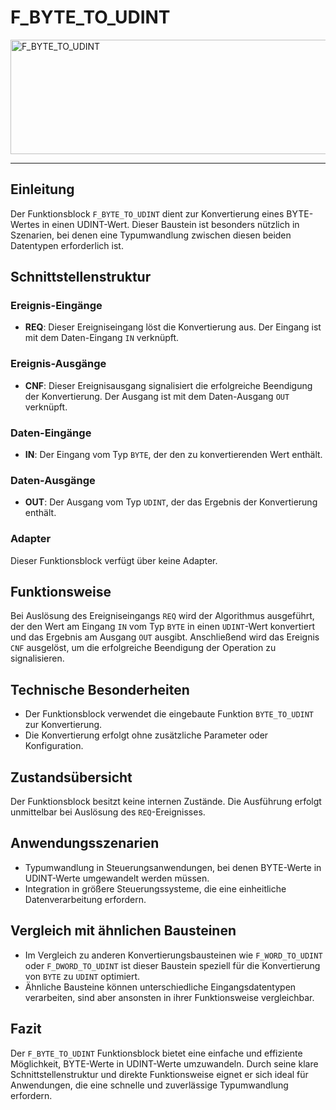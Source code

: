 # F_BYTE_TO_UDINT

<img width="1245" height="183" alt="F_BYTE_TO_UDINT" src="https://github.com/user-attachments/assets/34a2230f-154d-4bae-ac66-db0481be7d57" />

* * * * * * * * * *
## Einleitung
Der Funktionsblock `F_BYTE_TO_UDINT` dient zur Konvertierung eines BYTE-Wertes in einen UDINT-Wert. Dieser Baustein ist besonders nützlich in Szenarien, bei denen eine Typumwandlung zwischen diesen beiden Datentypen erforderlich ist.

## Schnittstellenstruktur

### **Ereignis-Eingänge**
- **REQ**: Dieser Ereigniseingang löst die Konvertierung aus. Der Eingang ist mit dem Daten-Eingang `IN` verknüpft.

### **Ereignis-Ausgänge**
- **CNF**: Dieser Ereignisausgang signalisiert die erfolgreiche Beendigung der Konvertierung. Der Ausgang ist mit dem Daten-Ausgang `OUT` verknüpft.

### **Daten-Eingänge**
- **IN**: Der Eingang vom Typ `BYTE`, der den zu konvertierenden Wert enthält.

### **Daten-Ausgänge**
- **OUT**: Der Ausgang vom Typ `UDINT`, der das Ergebnis der Konvertierung enthält.

### **Adapter**
Dieser Funktionsblock verfügt über keine Adapter.

## Funktionsweise
Bei Auslösung des Ereigniseingangs `REQ` wird der Algorithmus ausgeführt, der den Wert am Eingang `IN` vom Typ `BYTE` in einen `UDINT`-Wert konvertiert und das Ergebnis am Ausgang `OUT` ausgibt. Anschließend wird das Ereignis `CNF` ausgelöst, um die erfolgreiche Beendigung der Operation zu signalisieren.

## Technische Besonderheiten
- Der Funktionsblock verwendet die eingebaute Funktion `BYTE_TO_UDINT` zur Konvertierung.
- Die Konvertierung erfolgt ohne zusätzliche Parameter oder Konfiguration.

## Zustandsübersicht
Der Funktionsblock besitzt keine internen Zustände. Die Ausführung erfolgt unmittelbar bei Auslösung des `REQ`-Ereignisses.

## Anwendungsszenarien
- Typumwandlung in Steuerungsanwendungen, bei denen BYTE-Werte in UDINT-Werte umgewandelt werden müssen.
- Integration in größere Steuerungssysteme, die eine einheitliche Datenverarbeitung erfordern.

## Vergleich mit ähnlichen Bausteinen
- Im Vergleich zu anderen Konvertierungsbausteinen wie `F_WORD_TO_UDINT` oder `F_DWORD_TO_UDINT` ist dieser Baustein speziell für die Konvertierung von `BYTE` zu `UDINT` optimiert.
- Ähnliche Bausteine können unterschiedliche Eingangsdatentypen verarbeiten, sind aber ansonsten in ihrer Funktionsweise vergleichbar.

## Fazit
Der `F_BYTE_TO_UDINT` Funktionsblock bietet eine einfache und effiziente Möglichkeit, BYTE-Werte in UDINT-Werte umzuwandeln. Durch seine klare Schnittstellenstruktur und direkte Funktionsweise eignet er sich ideal für Anwendungen, die eine schnelle und zuverlässige Typumwandlung erfordern.
